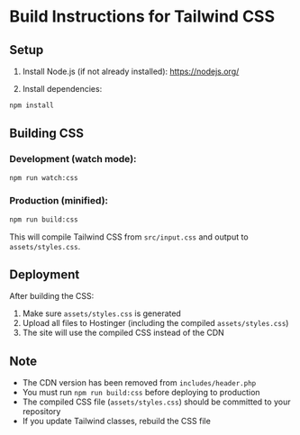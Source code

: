 # Build Instructions for Tailwind CSS

## Setup

1. Install Node.js (if not already installed): https://nodejs.org/

2. Install dependencies:
```bash
npm install
```

## Building CSS

### Development (watch mode):
```bash
npm run watch:css
```

### Production (minified):
```bash
npm run build:css
```

This will compile Tailwind CSS from `src/input.css` and output to `assets/styles.css`.

## Deployment

After building the CSS:

1. Make sure `assets/styles.css` is generated
2. Upload all files to Hostinger (including the compiled `assets/styles.css`)
3. The site will use the compiled CSS instead of the CDN

## Note

- The CDN version has been removed from `includes/header.php`
- You must run `npm run build:css` before deploying to production
- The compiled CSS file (`assets/styles.css`) should be committed to your repository
- If you update Tailwind classes, rebuild the CSS file


